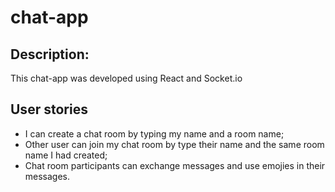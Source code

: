 # chat-app

## Description:
This chat-app was developed using React and Socket.io

## User stories
- I can create a chat room by typing my name and a room name;
- Other user can join my chat room by type their name and the same room name I had created;
- Chat room participants can exchange messages and use emojies in their messages.



